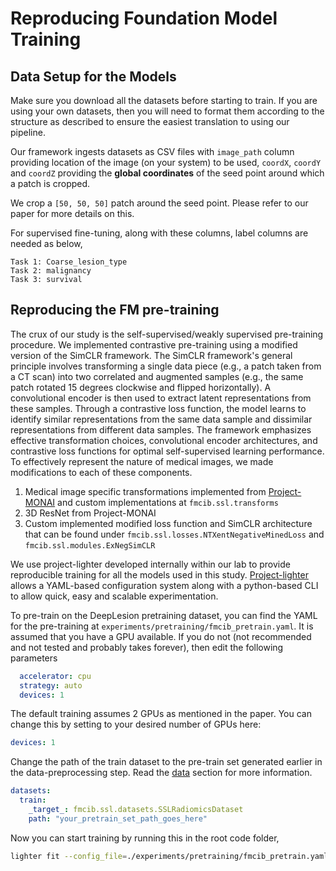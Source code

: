 # Reproducing Foundation Model Training

## Data Setup for the Models
Make sure you download all the datasets before starting to train. If you are using your own datasets, then you will need to format them according to the structure as described to ensure the easiest translation to using our pipeline. 


Our framework ingests datasets as CSV files with `image_path` column providing location of the image (on your system) to be used, `coordX`, `coordY` and `coordZ` providing the <b>global coordinates</b> of the seed point around which a patch is cropped. 

We crop a `[50, 50, 50]` patch around the seed point. Please refer to our paper for more details on this. 


For supervised fine-tuning, along with these columns, label columns are needed as below,
```
Task 1: Coarse_lesion_type
Task 2: malignancy
Task 3: survival
```


## Reproducing the FM pre-training
The crux of our study is the self-supervised/weakly supervised pre-training procedure. We implemented contrastive pre-training using a modified version of the SimCLR framework. The SimCLR framework's general principle involves transforming a single data piece (e.g., a patch taken from a CT scan) into two correlated and augmented samples (e.g., the same patch rotated 15 degrees clockwise and flipped horizontally). A convolutional encoder is then used to extract latent representations from these samples. Through a contrastive loss function, the model learns to identify similar representations from the same data sample and dissimilar representations from different data samples. The framework emphasizes effective transformation choices, convolutional encoder architectures, and contrastive loss functions for optimal self-supervised learning performance. To effectively represent the nature of medical images, we made modifications to each of these components. 

1. Medical image specific transformations implemented from [Project-MONAI](https://monai.io/) and custom implementations at `fmcib.ssl.transforms`
2. 3D ResNet from Project-MONAI
3. Custom implemented modified loss function and SimCLR architecture that can be found under `fmcib.ssl.losses.NTXentNegativeMinedLoss` and `fmcib.ssl.modules.ExNegSimCLR`

We use project-lighter developed internally within our lab to provide reproducible training for all the models used in this study. [Project-lighter](https://github.com/project-lighter/lighter) allows a YAML-based configuration system along with a python-based CLI to allow quick, easy and scalable experimentation.

To pre-train on the DeepLesion pretraining dataset, you can find the YAML for the pre-training at `experiments/pretraining/fmcib_pretrain.yaml`. It is assumed that you have a GPU available. If you do not (not recommended and not tested and probably takes forever), then edit the following parameters
```yaml
  accelerator: cpu
  strategy: auto
  devices: 1
``` 

The default training assumes 2 GPUs as mentioned in the paper. You can change this by setting to your desired number of GPUs here:
```yaml
devices: 1
```

Change the path of the train dataset to the pre-train set generated earlier in the data-preprocessing step. Read the [data](data.md) section for more information.

```yaml
datasets:
  train:
    _target_: fmcib.ssl.datasets.SSLRadiomicsDataset
    path: "your_pretrain_set_path_goes_here" 
```

Now you can start training by running this in the root code folder,


```bash
lighter fit --config_file=./experiments/pretraining/fmcib_pretrain.yaml
```